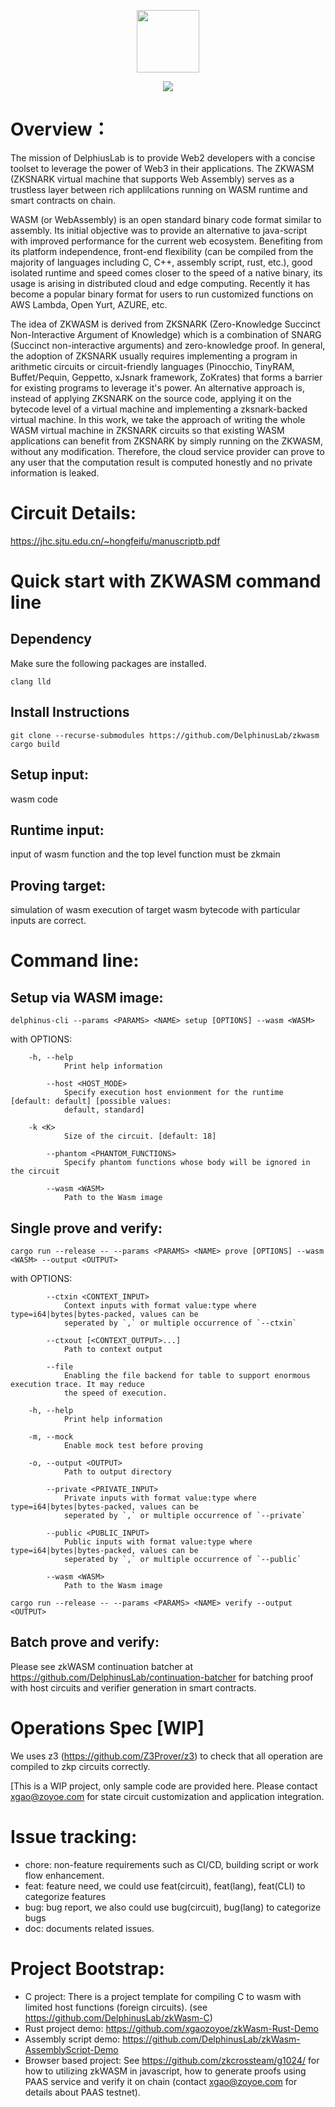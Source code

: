 <p align="center">
  <img src="zkwasm-bk.png" height="100">
</p>

<p align="center">
  <a href="https://github.com/DelphinusLab/zkWasm/blob/main/LICENSE"><img src="https://img.shields.io/badge/license-Apache 2-blue.svg"></a>
</p>

# Overview：

The mission of DelphiusLab is to provide Web2 developers with a concise toolset to leverage the power of Web3 in their applications. The ZKWASM (ZKSNARK virtual machine that supports Web Assembly) serves as a trustless layer between rich applilcations running on WASM runtime and smart contracts on chain.

WASM (or WebAssembly) is an open standard binary code format similar to assembly. Its initial objective was to provide an alternative to java-script with improved performance for the current web ecosystem. Benefiting from its platform independence, front-end flexibility (can be compiled from the majority of languages including C, C++, assembly script, rust, etc.), good isolated runtime and speed comes closer to the speed of a native binary, its usage is arising in distributed cloud and edge computing. Recently it has become a popular binary format for users to run customized functions on AWS Lambda, Open Yurt, AZURE, etc.

The idea of ZKWASM is derived from ZKSNARK (Zero-Knowledge Succinct Non-Interactive Argument of Knowledge) which is a combination of SNARG (Succinct non-interactive arguments) and zero-knowledge proof. In general, the adoption of ZKSNARK usually requires implementing a program in arithmetic circuits or circuit-friendly languages (Pinocchio, TinyRAM, Buffet/Pequin, Geppetto, xJsnark framework, ZoKrates) that forms a barrier for existing programs to leverage it's power. An alternative approach is, instead of applying ZKSNARK on the source code, applying it on the bytecode level of a virtual machine and implementing a zksnark-backed virtual machine. In this work, we take the approach of writing the whole WASM virtual machine in ZKSNARK circuits so that existing WASM applications can benefit from ZKSNARK by simply running on the ZKWASM, without any modification. Therefore, the cloud service provider can prove to any user that the computation result is computed honestly and no private information is leaked.

# Circuit Details:

https://jhc.sjtu.edu.cn/~hongfeifu/manuscriptb.pdf

# Quick start with ZKWASM command line

## Dependency

Make sure the following packages are installed.

```
clang lld
```

## Install Instructions

```
git clone --recurse-submodules https://github.com/DelphinusLab/zkwasm
cargo build
```

## Setup input:

wasm code

## Runtime input:

input of wasm function and the top level function must be zkmain

## Proving target:

simulation of wasm execution of target wasm bytecode with particular inputs are correct.

# Command line:

## Setup via WASM image:

```
delphinus-cli --params <PARAMS> <NAME> setup [OPTIONS] --wasm <WASM>
```

with OPTIONS:

```
    -h, --help
            Print help information

        --host <HOST_MODE>
            Specify execution host envionment for the runtime [default: default] [possible values:
            default, standard]

    -k <K>
            Size of the circuit. [default: 18]

        --phantom <PHANTOM_FUNCTIONS>
            Specify phantom functions whose body will be ignored in the circuit

        --wasm <WASM>
            Path to the Wasm image
```

## Single prove and verify:

```
cargo run --release -- --params <PARAMS> <NAME> prove [OPTIONS] --wasm <WASM> --output <OUTPUT>
```

with OPTIONS:

```
        --ctxin <CONTEXT_INPUT>
            Context inputs with format value:type where type=i64|bytes|bytes-packed, values can be
            seperated by `,` or multiple occurrence of `--ctxin`

        --ctxout [<CONTEXT_OUTPUT>...]
            Path to context output

        --file
            Enabling the file backend for table to support enormous execution trace. It may reduce
            the speed of execution.

    -h, --help
            Print help information

    -m, --mock
            Enable mock test before proving

    -o, --output <OUTPUT>
            Path to output directory

        --private <PRIVATE_INPUT>
            Private inputs with format value:type where type=i64|bytes|bytes-packed, values can be
            seperated by `,` or multiple occurrence of `--private`

        --public <PUBLIC_INPUT>
            Public inputs with format value:type where type=i64|bytes|bytes-packed, values can be
            seperated by `,` or multiple occurrence of `--public`

        --wasm <WASM>
            Path to the Wasm image
```

```
cargo run --release -- --params <PARAMS> <NAME> verify --output <OUTPUT>
```

## Batch prove and verify:

Please see zkWASM continuation batcher at https://github.com/DelphinusLab/continuation-batcher for batching proof with host circuits and verifier generation in smart contracts.

# Operations Spec [WIP]

We uses z3 (https://github.com/Z3Prover/z3) to check that all operation are compiled to zkp circuits correctly.

[This is a WIP project, only sample code are provided here. Please contact xgao@zoyoe.com for state circuit customization and application integration.

# Issue tracking:

- chore: non-feature requirements such as CI/CD, building script or work flow enhancement.
- feat: feature need, we could use feat(circuit), feat(lang), feat(CLI) to categorize features
- bug: bug report, we also could use bug(circuit), bug(lang) to categorize bugs
- doc: documents related issues.

# Project Bootstrap:

- C project: There is a project template for compiling C to wasm with limited host functions (foreign circuits). (see https://github.com/DelphinusLab/zkWasm-C)
- Rust project demo: https://github.com/xgaozoyoe/zkWasm-Rust-Demo
- Assembly script demo: https://github.com/DelphinusLab/zkWasm-AssemblyScript-Demo
- Browser based project: See https://github.com/zkcrossteam/g1024/ for how to utilizing zkWASM in javascript, how to generate proofs using PAAS service and verify it on chain (contact xgao@zoyoe.com for details about PAAS testnet).
